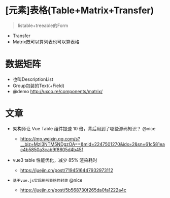 # [元素]表格(Table+Matrix+Transfer)

> listable+treeable的Form

- Transfer
- Matrix既可以算列表也可以算表格


# 数据矩阵

- 也叫DescriptionList
- Group包装的Text(+Field)
- @demo http://uxco.re/components/matrix/

# 文章

- 架构师让 Vue Table 组件提速 10 倍，背后用到了哪些源码知识？ @nice
  - https://mp.weixin.qq.com/s?__biz=MzI3NTM5NDgzOA==&mid=2247501270&idx=2&sn=61c581eac4b5850a3cab9f8605d4b451

- vue3 table 性能优化，减少 85% 渲染耗时  
  - https://juejin.cn/post/7194516447932973112

- `基于vue.js实现树形表格的封装` @nice
  - https://juejin.cn/post/5b568730f265da0fa1222a4c